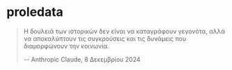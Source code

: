 # proledata

> Η δουλειά των ιστορικών δεν είναι να καταγράφουν γεγονότα, αλλά να αποκαλύπτουν τις συγκρούσεις και τις δυνάμεις που διαμορφώνουν την κοινωνία.
>
> -- Anthropic Claude, 8 Δεκεμβρίου 2024

